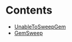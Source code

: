

# Contents
- [UnableToSweepGem](Sweep.sol/error.UnableToSweepGem.md)
- [GemSweep](Sweep.sol/contract.GemSweep.md)
